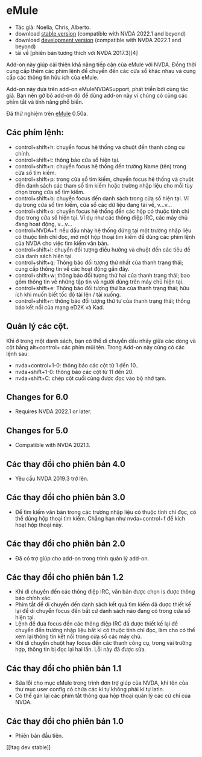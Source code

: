 # eMule #

*	Tác giả: Noelia, Chris, Alberto.
*	download [stable version][1] (compatible with NVDA 2022.1 and beyond)
*	download [development version][3] (compatible with NVDA 2022.1 and beyond)
*	tải về [phiên bản tương thích với NVDA 2017.3][4]

Add-on này giúp cải thiện khả năng tiếp cận của eMule với NVDA.  Đồng thời
cung cấp thêm các phím lệnh để chuyển đến các cửa sổ khác nhau và cung cấp
các thông tin hữu ích của eMule.

Add-on này dựa trên add-on eMuleNVDASupport, phát triển bởi cùng tác
giả. Bạn nên gỡ bỏ add-on đó để dùng add-on này vì chúng có cùng các phím
tắt và tính năng phổ biến.

Đã thử nghiệm trên [eMule][2] 0.50a.

## Các phím lệnh: ##

*	control+shift+h: chuyển focus hệ thống và chuột đến thanh công cụ chính.
*	control+shift+t: thông báo cửa sổ hiện tại.
*	control+shift+n: chuyển focus hệ thống đến trường Name (tên) trong cửa sổ
  tìm kiếm.
*	control+shift+p: trong cửa sổ tìm kiếm, chuyển focus hệ thống và  chuột
  đến danh sách các tham số tìm kiếm hoặc trường nhập liệu cho mỗi tùy chọn
  trong cửa sổ tìm kiếm.
*	control+shift+b: chuyển focus đến danh sách trong cửa sổ hiện tại. Ví dụ
  trong cửa sổ tìm kiếm, cửa sổ các dữ liệu đang tải về, v...v...
*	control+shift+o: chuyển focus hệ thống đến các hộp có thuộc tính chỉ đọc
  trong cửa sổ hiện tại. Ví dụ như các thông điệp IRC, các máy chủ đang hoạt
  động, v...v...
*	control+NVDA+f: nếu dấu nháy hệ thống đứng tại một trường nhập liệu có
  thuộc tính chỉ đọc, mở một hộp thoại tìm kiếm để dùng các phím lệnh của
  NVDA cho việc tìm kiếm văn bản.
*	control+shift+l: chuyển đối tượng điều hướng và chuột đến các tiêu đề của
  danh sách hiện tại.
*	control+shift+q: Thông báo đối tượng thứ nhất của thanh trạng thái; cung
  cấp thông tin về các hoạt động gần đây.
*	control+shift+w: thông báo đối tượng thứ hai của thanh trạng thái; bao gồm
  thông tin về những tập tin và người dùng trên máy chủ hiện tại.
*	control+shift+e: Thông báo đối tượng thứ ba của thanh trạng thái; hữu ích
  khi muốn biết tốc độ tải lên / tải xuống.
*	control+shift+r: thông báo đối tượng thứ tư của thanh trạng thái; thông
  báo kết nối của mạng eD2K và Kad.

## Quản lý các cột. ##

Khi ở trong một danh sách, bạn có thể di chuyển dấu nháy giữa các dòng và
cột bằng alt+control+ các phím mũi tên.  Trong Add-on này cũng có các lệnh
sau:

*	nvda+control+1-0: thông báo các cột từ 1 đến 10..
*	nvda+shift+1-0: thông báo các cột từ 11 đến 20.
*	nvda+shift+C: chép cột cuối cùng được đọc vào bộ nhớ tạm.

## Changes for 6.0
*	Requires NVDA 2022.1 or later.

## Changes for 5.0
*	Compatible with NVDA 2021.1.

## Các thay đổi cho phiên bản 4.0 ##
*	Yêu cầu NVDA 2019.3 trở lên.

## Các thay đổi cho phiên bản 3.0 ##
*	 Để tìm kiếm văn bản trong các trường nhập liệu có thuộc tính chỉ đọc, có
   thể dùng hộp thoại tìm kiếm. Chẳng hạn như nvda+control+f để kích hoạt
   hộp thoại này.

## Các thay đổi cho phiên bản 2.0 ##
*	 Đã có trợ giúp cho add-on trong trình quản lý add-on.

## Các thay đổi cho phiên bản 1.2 ##
*	 Khi di chuyển đến các thông điệp IRC, văn bản được chọn is được thông báo
   chính xác.
*	 Phím tắt để di chuyển đến danh sách kết quả tìm kiếm đã được thiết kế lại
   để di chuyển focus đến bất cứ danh sách nào đang có trong cửa sổ hiện
   tại.
*	 Lệnh để đưa focus đến các thông điệp IRC đã được thiết kế lại để chuyển
   đến trường nhập liệu bất kì có thuộc tính chỉ đọc, làm cho có thể xem lại
   thông tin kết nối trong cửa sổ các máy chủ.
*	 Khi di chuyển chuột hay focus đến các thanh công cụ, trong vài trường
   hợp, thông tin bị đọc lại hai lần. Lỗi này đã được sửa.

## Các thay đổi cho phiên bản 1.1 ##
*	 Sửa lỗi cho mục eMule trong trình đơn trợ giúp của NVDA, khi tên của thư
   mục user config có chứa các kí tự không phải kí tự latin.
*	 Có thể gán lại các phím tắt thông qua hộp thoại quản lý các cử chỉ của
   NVDA.

## Các thay đổi cho phiên bản 1.0 ##
*	 Phiên bản đầu tiên.

[[!tag dev stable]]

[1]: https://addons.nvda-project.org/files/get.php?file=em

[2]: https://www.emule-project.net

[3]: https://addons.nvda-project.org/files/get.php?file=em-dev
